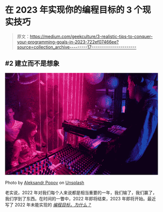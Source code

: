 # 在 2023 年实现你的编程目标的 3 个现实技巧

> 原文：<https://medium.com/geekculture/3-realistic-tips-to-conquer-your-programming-goals-in-2023-722ef07466ee?source=collection_archive---------17----------------------->

## #2 建立而不是想象

![](img/f436c28fd246fffd84d4886642b3da9f.png)

Photo by [Aleksandr Popov](https://unsplash.com/@5tep5?utm_source=unsplash&utm_medium=referral&utm_content=creditCopyText) on [Unsplash](https://unsplash.com/@isaiahphoto?utm_source=unsplash&utm_medium=referral&utm_content=creditCopyText)

老实说，2022 年对我们每个人来说都是相当重要的一年，我们输了，我们赢了，我们学到了东西。在时间的一瞥中，2022 年即将结束，2023 年即将开始。最近写了 2022 年未能实现的 [*编程目标，为什么？*](/geekculture/3-goals-related-to-programming-which-i-failed-to-achieve-in-2022-and-why-5a8f0139d732)
